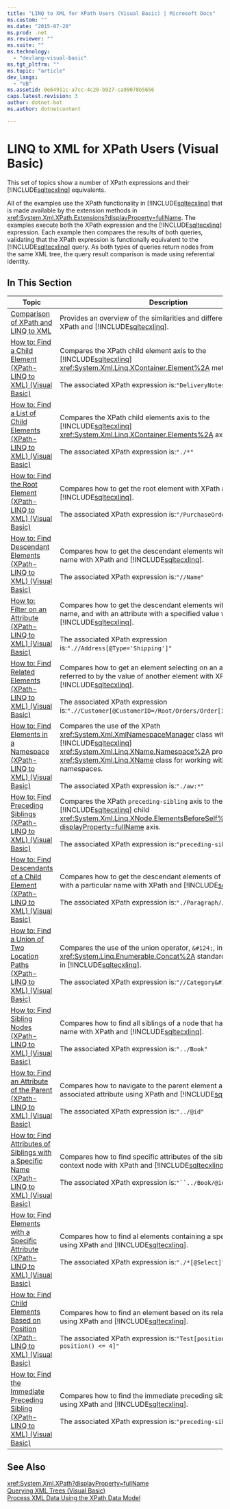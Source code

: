 ```yaml
---
title: "LINQ to XML for XPath Users (Visual Basic) | Microsoft Docs"
ms.custom: ""
ms.date: "2015-07-20"
ms.prod: .net
ms.reviewer: ""
ms.suite: ""
ms.technology: 
  - "devlang-visual-basic"
ms.tgt_pltfrm: ""
ms.topic: "article"
dev_langs: 
  - "VB"
ms.assetid: 0e64911c-a7cc-4c20-b927-ca99078b5656
caps.latest.revision: 3
author: dotnet-bot
ms.author: dotnetcontent

---
```

# LINQ to XML for XPath Users (Visual Basic)
This set of topics show a number of XPath expressions and their [!INCLUDE[sqltecxlinq](../../../../csharp/programming-guide/concepts/linq/includes/sqltecxlinq_md.md)] equivalents.  
  
 All of the examples use the XPath functionality in [!INCLUDE[sqltecxlinq](../../../../csharp/programming-guide/concepts/linq/includes/sqltecxlinq_md.md)] that is made available by the extension methods in <xref:System.Xml.XPath.Extensions?displayProperty=fullName>. The examples execute both the XPath expression and the [!INCLUDE[sqltecxlinq](../../../../csharp/programming-guide/concepts/linq/includes/sqltecxlinq_md.md)] expression. Each example then compares the results of both queries, validating that the XPath expression is functionally equivalent to the [!INCLUDE[sqltecxlinq](../../../../csharp/programming-guide/concepts/linq/includes/sqltecxlinq_md.md)] query. As both types of queries return nodes from the same XML tree, the query result comparison is made using referential identity.  
  
## In This Section  
  
|Topic|Description|  
|-----------|-----------------|  
|[Comparison of XPath and LINQ to XML](../../../../visual-basic/programming-guide/concepts/linq/comparison-of-xpath-and-linq-to-xml.md)|Provides an overview of the similarities and differences between XPath and [!INCLUDE[sqltecxlinq](../../../../csharp/programming-guide/concepts/linq/includes/sqltecxlinq_md.md)].|  
|[How to: Find a Child Element (XPath-LINQ to XML) (Visual Basic)](../../../../visual-basic/programming-guide/concepts/linq/how-to-find-a-child-element-xpath-linq-to-xml.md)|Compares the XPath child element axis to the [!INCLUDE[sqltecxlinq](../../../../csharp/programming-guide/concepts/linq/includes/sqltecxlinq_md.md)] <xref:System.Xml.Linq.XContainer.Element%2A> method.<br /><br /> The associated XPath expression is:`"DeliveryNotes"`.|  
|[How to: Find a List of Child Elements (XPath-LINQ to XML) (Visual Basic)](../../../../visual-basic/programming-guide/concepts/linq/how-to-find-a-list-of-child-elements-xpath-linq-to-xml.md)|Compares the XPath child elements axis to the [!INCLUDE[sqltecxlinq](../../../../csharp/programming-guide/concepts/linq/includes/sqltecxlinq_md.md)] <xref:System.Xml.Linq.XContainer.Elements%2A> axis.<br /><br /> The associated XPath expression is:`"./*"`|  
|[How to: Find the Root Element (XPath-LINQ to XML) (Visual Basic)](../../../../visual-basic/programming-guide/concepts/linq/how-to-find-the-root-element-xpath-linq-to-xml.md)|Compares how to get the root element with XPath and [!INCLUDE[sqltecxlinq](../../../../csharp/programming-guide/concepts/linq/includes/sqltecxlinq_md.md)].<br /><br /> The associated XPath expression is:`"/PurchaseOrders"`|  
|[How to: Find Descendant Elements (XPath-LINQ to XML) (Visual Basic)](../../../../visual-basic/programming-guide/concepts/linq/how-to-find-descendant-elements-xpath-linq-to-xml.md)|Compares how to get the descendant elements with a particular name with XPath and [!INCLUDE[sqltecxlinq](../../../../csharp/programming-guide/concepts/linq/includes/sqltecxlinq_md.md)].<br /><br /> The associated XPath expression is:`"//Name"`|  
|[How to: Filter on an Attribute (XPath-LINQ to XML) (Visual Basic)](../../../../visual-basic/programming-guide/concepts/linq/how-to-filter-on-an-attribute-xpath-linq-to-xml.md)|Compares how to get the descendant elements with a specified name, and with an attribute with a specified value with XPath and [!INCLUDE[sqltecxlinq](../../../../csharp/programming-guide/concepts/linq/includes/sqltecxlinq_md.md)].<br /><br /> The associated XPath expression is:`".//Address[@Type='Shipping']"`|  
|[How to: Find Related Elements (XPath-LINQ to XML) (Visual Basic)](../../../../visual-basic/programming-guide/concepts/linq/how-to-find-related-elements-xpath-linq-to-xml.md)|Compares how to get an element selecting on an attribute that is referred to by the value of another element with XPath and [!INCLUDE[sqltecxlinq](../../../../csharp/programming-guide/concepts/linq/includes/sqltecxlinq_md.md)].<br /><br /> The associated XPath expression is:`".//Customer[@CustomerID=/Root/Orders/Order[12]/CustomerID]"`|  
|[How to: Find Elements in a Namespace (XPath-LINQ to XML) (Visual Basic)](../../../../visual-basic/programming-guide/concepts/linq/how-to-find-elements-in-a-namespace.md)|Compares the use of the XPath <xref:System.Xml.XmlNamespaceManager> class with the [!INCLUDE[sqltecxlinq](../../../../csharp/programming-guide/concepts/linq/includes/sqltecxlinq_md.md)] <xref:System.Xml.Linq.XName.Namespace%2A> property of the <xref:System.Xml.Linq.XName> class for working with XML namespaces.<br /><br /> The associated XPath expression is:`"./aw:*"`|  
|[How to: Find Preceding Siblings (XPath-LINQ to XML) (Visual Basic)](../../../../visual-basic/programming-guide/concepts/linq/how-to-find-preceding-siblings-xpath-linq-to-xml.md)|Compares the XPath `preceding-sibling` axis to the [!INCLUDE[sqltecxlinq](../../../../csharp/programming-guide/concepts/linq/includes/sqltecxlinq_md.md)] child <xref:System.Xml.Linq.XNode.ElementsBeforeSelf%2A?displayProperty=fullName> axis.<br /><br /> The associated XPath expression is:`"preceding-sibling::*"`|  
|[How to: Find Descendants of a Child Element (XPath-LINQ to XML) (Visual Basic)](../../../../visual-basic/programming-guide/concepts/linq/how-to-find-descendants-of-a-child-element-xpath-linq-to-xml.md)|Compares how to get the descendant elements of a child element with a particular name with XPath and [!INCLUDE[sqltecxlinq](../../../../csharp/programming-guide/concepts/linq/includes/sqltecxlinq_md.md)].<br /><br /> The associated XPath expression is:`"./Paragraph//Text/text()"`|  
|[How to: Find a Union of Two Location Paths (XPath-LINQ to XML) (Visual Basic)](../../../../visual-basic/programming-guide/concepts/linq/how-to-find-a-union-of-two-location-paths-xpath.md)|Compares the use of the union operator, `&#124;`, in XPath with the <xref:System.Linq.Enumerable.Concat%2A> standard query operator in [!INCLUDE[sqltecxlinq](../../../../csharp/programming-guide/concepts/linq/includes/sqltecxlinq_md.md)].<br /><br /> The associated XPath expression is:`"//Category&#124;//Price"`|  
|[How to: Find Sibling Nodes (XPath-LINQ to XML) (Visual Basic)](../../../../visual-basic/programming-guide/concepts/linq/how-to-find-sibling-nodes-xpath-linq-to-xml.md)|Compares how to find all siblings of a node that have a specific name with XPath and [!INCLUDE[sqltecxlinq](../../../../csharp/programming-guide/concepts/linq/includes/sqltecxlinq_md.md)].<br /><br /> The associated XPath expression is:`"../Book"`|  
|[How to: Find an Attribute of the Parent (XPath-LINQ to XML) (Visual Basic)](../../../../visual-basic/programming-guide/concepts/linq/how-to-find-an-attribute-of-the-parent-xpath-linq-to-xml.md)|Compares how to navigate to the parent element and find an associated attribute using XPath and [!INCLUDE[sqltecxlinq](../../../../csharp/programming-guide/concepts/linq/includes/sqltecxlinq_md.md)].<br /><br /> The associated XPath expression is:`"../@id"`|  
|[How to: Find Attributes of Siblings with a Specific Name (XPath-LINQ to XML) (Visual Basic)](../../../../visual-basic/programming-guide/concepts/linq/how-to-find-attributes-of-siblings-with-a-specific-name.md)|Compares how to find specific attributes of the siblings of the context node with XPath and [!INCLUDE[sqltecxlinq](../../../../csharp/programming-guide/concepts/linq/includes/sqltecxlinq_md.md)].<br /><br /> The associated XPath expression is:`"``../Book/@id``"`|  
|[How to: Find Elements with a Specific Attribute (XPath-LINQ to XML) (Visual Basic)](../../../../visual-basic/programming-guide/concepts/linq/how-to-find-elements-with-a-specific-attribute.md)|Compares how to find al elements containing a specific attribute using XPath and [!INCLUDE[sqltecxlinq](../../../../csharp/programming-guide/concepts/linq/includes/sqltecxlinq_md.md)].<br /><br /> The associated XPath expression is:`"./*[@Select]"`|  
|[How to: Find Child Elements Based on Position (XPath-LINQ to XML) (Visual Basic)](../../../../visual-basic/programming-guide/concepts/linq/how-to-find-child-elements-based-on-position.md)|Compares how to find an element based on its relative position using XPath and [!INCLUDE[sqltecxlinq](../../../../csharp/programming-guide/concepts/linq/includes/sqltecxlinq_md.md)].<br /><br /> The associated XPath expression is:`"Test[position() >= 2 and position() <= 4]"`|  
|[How to: Find the Immediate Preceding Sibling (XPath-LINQ to XML) (Visual Basic)](../../../../visual-basic/programming-guide/concepts/linq/how-to-find-the-immediate-preceding-sibling-xpath-linq-to-xml.md)|Compares how to find the immediate preceding sibling of a node using XPath and [!INCLUDE[sqltecxlinq](../../../../csharp/programming-guide/concepts/linq/includes/sqltecxlinq_md.md)].<br /><br /> The associated XPath expression is:`"preceding-sibling::*[1]"`|  
  
## See Also  
 <xref:System.Xml.XPath?displayProperty=fullName>   
 [Querying XML Trees (Visual Basic)](../../../../visual-basic/programming-guide/concepts/linq/querying-xml-trees.md)   
 [Process XML Data Using the XPath Data Model](http://msdn.microsoft.com/library/536c6fce-1453-4654-9c72-bca54d47e081)